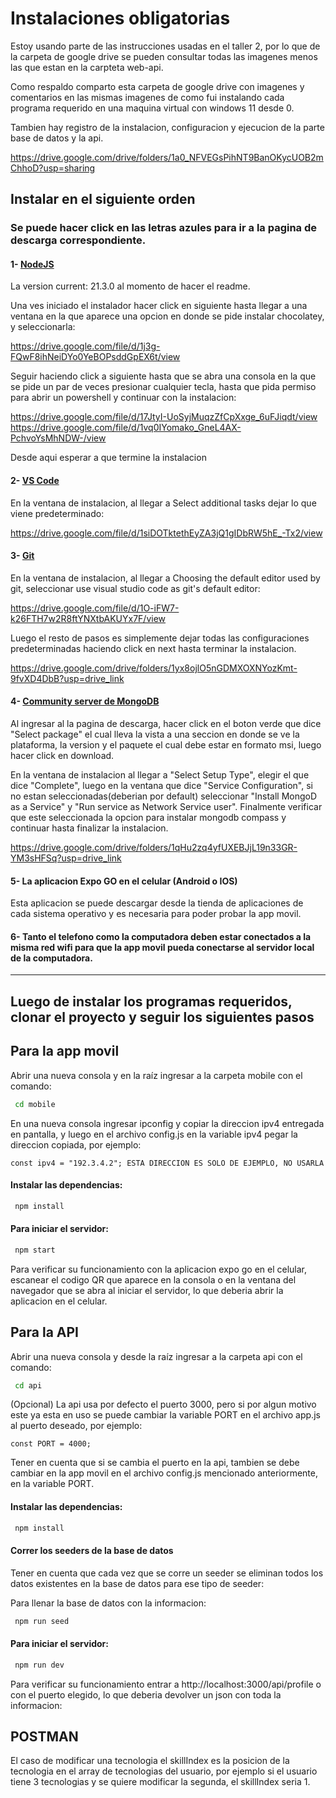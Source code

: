 # Instalaciones obligatorias

Estoy usando parte de las instrucciones usadas en el taller 2, por lo que de la carpeta de google drive se pueden consultar todas las imagenes menos las que estan en la carpteta web-api.

Como respaldo comparto esta carpeta de google drive con imagenes y comentarios en las mismas imagenes de como fui instalando cada programa requerido en una maquina virtual con windows 11 desde 0.

Tambien hay registro de la instalacion, configuracion y ejecucion de la parte base de datos y la api.

https://drive.google.com/drive/folders/1a0_NFVEGsPihNT9BanOKycUOB2mChhoD?usp=sharing

## Instalar en el siguiente orden

### Se puede hacer click en las letras azules para ir a la pagina de descarga correspondiente.

#### 1- [NodeJS](https://nodejs.org/en/)
La version current: 21.3.0 al momento de hacer el readme.

Una ves iniciado el instalador hacer click en siguiente hasta llegar a una ventana en la que aparece una opcion en donde se pide instalar chocolatey, y seleccionarla:

https://drive.google.com/file/d/1j3g-FQwF8ihNeiDYo0YeBOPsddGpEX6t/view

Seguir haciendo click a siguiente hasta que se abra una consola en la que se pide un par de veces presionar cualquier tecla, hasta que pida permiso para abrir un powershell y continuar con la instalacion:

https://drive.google.com/file/d/17JtyI-UoSyjMuqzZfCpXxge_6uFJiqdt/view
https://drive.google.com/file/d/1vq0IYomako_GneL4AX-PchvoYsMhNDW-/view

Desde aqui esperar a que termine la instalacion

#### 2- [VS Code](https://code.visualstudio.com/)
En la ventana de instalacion, al llegar a Select additional tasks dejar lo que viene predeterminado:

https://drive.google.com/file/d/1siDOTktethEyZA3jQ1gIDbRW5hE_-Tx2/view


#### 3- [Git](https://git-scm.com/download/win)
En la ventana de instalacion, al llegar a Choosing the default editor used by git, seleccionar use visual studio code as git's default editor:

https://drive.google.com/file/d/1O-iFW7-k26FTH7w2R8ftYNXtbAKUYx7F/view

Luego el resto de pasos es simplemente dejar todas las configuraciones predeterminadas haciendo click en next hasta terminar la instalacion.

https://drive.google.com/drive/folders/1yx8ojlO5nGDMXOXNYozKmt-9fvXD4DbB?usp=drive_link

#### 4- [Community server de MongoDB](https://www.mongodb.com/try/download/community) 

Al ingresar al la pagina de descarga, hacer click en el boton verde que dice "Select package" el cual lleva la vista a una seccion en donde se ve la plataforma, la version y el paquete el cual debe estar en formato msi, luego hacer click en download.

En la ventana de instalacion al llegar a "Select Setup Type", elegir el que dice "Complete", luego en la ventana que dice "Service Configuration", si no estan seleccionadas(deberian por default) seleccionar "Install MongoD as a Service" y "Run service as Network Service user".
Finalmente verificar que este seleccionada la opcion para instalar mongodb compass y continuar hasta finalizar la instalacion.

https://drive.google.com/drive/folders/1qHu2zq4yfUXEBJjL19n33GR-YM3sHFSq?usp=drive_link

#### 5- La aplicacion Expo GO en el celular (Android o IOS)

Esta aplicacion se puede descargar desde la tienda de aplicaciones de cada sistema operativo y es necesaria para poder probar la app movil.


#### 6- Tanto el telefono como la computadora deben estar conectados a la misma red wifi para que la app movil pueda conectarse al servidor local de la computadora.
---


## Luego de instalar los programas requeridos, clonar el proyecto y seguir los siguientes pasos

## Para la app movil

Abrir una nueva consola y en la raíz ingresar a la carpeta mobile con el comando:
```bash
 cd mobile
```

En una nueva consola ingresar ipconfig y copiar la direccion ipv4 entregada en pantalla, y luego en el archivo config.js en la variable ipv4 pegar la direccion copiada, por ejemplo:
```
const ipv4 = "192.3.4.2"; ESTA DIRECCION ES SOLO DE EJEMPLO, NO USARLA
```

#### Instalar las dependencias:
```bash
 npm install 
```

#### Para iniciar el servidor:

```bash
 npm start
```
Para verificar su funcionamiento con la aplicacion expo go en el celular, escanear el codigo QR que aparece en la consola o en la ventana del navegador que se abra al iniciar el servidor, lo que deberia abrir la aplicacion en el celular.

## Para la API

Abrir una nueva consola y desde la raíz ingresar a la carpeta api con el comando:
```bash
 cd api
```
(Opcional) La api usa por defecto el puerto 3000, pero si por algun motivo este ya esta en uso se puede cambiar la variable PORT en el archivo app.js al puerto deseado, por ejemplo:
```
const PORT = 4000;
```
Tener en cuenta que si se cambia el puerto en la api, tambien se debe cambiar en la app movil en el archivo config.js mencionado anteriormente, en la variable PORT.


#### Instalar las dependencias:
```bash
 npm install 
```

#### Correr los seeders de la base de datos
Tener en cuenta que cada vez que se corre un seeder se eliminan todos los datos existentes en la base de datos para ese tipo de seeder:

Para llenar la base de datos con la informacion:
```bash
 npm run seed
```
#### Para iniciar el servidor:

```bash
 npm run dev
```

Para verificar su funcionamiento entrar a http://localhost:3000/api/profile o con el puerto elegido, lo que deberia devolver un json con toda la informacion:


## POSTMAN

El caso de modificar una tecnologia el skillIndex es la posicion de la tecnologia en el array de tecnologias del usuario, por ejemplo si el usuario tiene 3 tecnologias y se quiere modificar la segunda, el skillIndex seria 1.